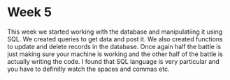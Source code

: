 # Week 5

This week we started working with the database and manipulatiing it using SQL.  We created queries to get data and post it.  We also created functions to update and delete records in the database.  Once again half the battle is just making sure your machine is working and the other half of the battle is actually writing the code.  I found that SQL language is very particular and you have to definitly watch the spaces and commas etc.
